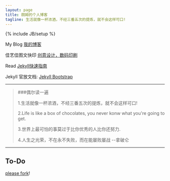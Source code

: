 ```yaml
---
layout: page
title: 朗姆的个人博客
tagline: 生活就像一杯浓酒，不经三番五次的提炼，就不会这样可口! 
---
```

{% include JB/setup %}

My Blog [我的博客](http://www.zhangyongle.com)

佳艺佳图文快印 [创意设计，数码印刷](http://www.zhangyongle.com/categories.html#数码印刷-ref)

Read [Jekyll快速指南](http://jekyllbootstrap.com/usage/jekyll-quick-start.html)

Jekyll 官放文档: [Jekyll Bootstrap](http://jekyllbootstrap.com)




---

>###偶尔读一遍
>
>	1.生活就像一杯浓酒，不经三番五次的提炼，就不会这样可口! 
>	
>	2.Life is like a box of chocolates, you never konw what you're going to get.
>
>	3.世界上最可怕的事莫过于比你优秀的人比你还努力.
>
>	4.人生之光荣，不在永不失败，而在能屡败屡战 --拿破仑
>
---



<!--![alt text](/assets/resources/imgs/erweima.jpg "Er Wei Ma")-->




<!-- ![alt text](/assets/resources/imgs/weixin-yl.png "Er Wei Ma") -->


## To-Do

[please fork](https://github.com/Damon1211)!